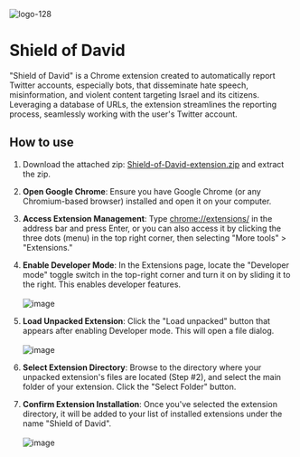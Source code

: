 ![logo-128](https://github.com/shield-of-david/shield-of-david-releases/assets/12860839/1c9551eb-c6c1-4cac-8119-4b97d4de8471)
# Shield of David

"Shield of David" is a Chrome extension created to automatically report Twitter accounts, especially bots, that disseminate hate speech, misinformation, and violent content targeting Israel and its citizens. Leveraging a database of URLs, the extension streamlines the reporting process, seamlessly working with the user's Twitter account.

## How to use

1. Download the attached zip: [Shield-of-David-extension.zip](https://github.com/shield-of-david/shield-of-david-releases/releases/download/v1.0.3/Shield-of-David-extension-v1.0.3.zip) and extract the zip.
3. **Open Google Chrome**: Ensure you have Google Chrome (or any Chromium-based browser) installed and open it on your computer.
4. **Access Extension Management**: Type [chrome://extensions/](chrome://extensions/) in the address bar and press Enter, or you can also access it by clicking the three dots (menu) in the top right corner, then selecting "More tools" > "Extensions."
5. **Enable Developer Mode**:
   In the Extensions page, locate the "Developer mode" toggle switch in the top-right corner and turn it on by sliding it to the right. This enables developer features.
   <br/><br/>
   ![image](https://github.com/shield-of-david/shield-of-david-releases/assets/12860839/3b626ee9-d70d-42a2-bef0-bd4f7bc58312)
6. **Load Unpacked Extension**:
   Click the "Load unpacked" button that appears after enabling Developer mode. This will open a file dialog.
   <br/><br/>
   ![image](https://github.com/shield-of-david/shield-of-david-releases/assets/12860839/3bf1188c-ef19-49d1-8b47-73a92d2f4405)

7. **Select Extension Directory**:
   Browse to the directory where your unpacked extension's files are located (Step #2), and select the main folder of your extension. Click the "Select Folder" button.
8. **Confirm Extension Installation**: Once you've selected the extension directory, it will be added to your list of installed extensions under the name "Shield of David".
   <br/><br/>
   ![image](https://github.com/shield-of-david/shield-of-david-releases/assets/12860839/eda5bca4-ae3f-406a-a41c-dfc056a7f86b)

